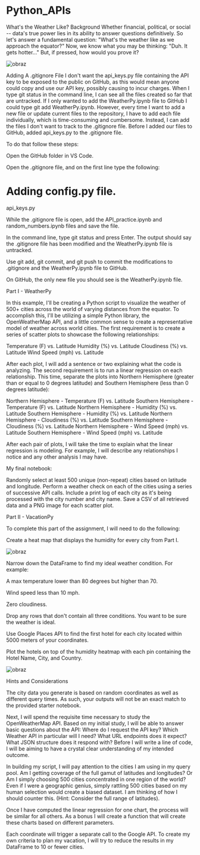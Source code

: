 # Python_APIs
What's the Weather Like?
Background
Whether financial, political, or social -- data's true power lies in its ability to answer questions definitively. So let's answer a fundamental question: "What's the weather like as we approach the equator?"
Now, we know what you may be thinking: "Duh. It gets hotter..."
But, if pressed, how would you prove it?

![obraz](https://user-images.githubusercontent.com/87150331/154318467-7b5d7e77-206f-4f0a-ac6f-4fb4be5e8415.png)




Adding A .gitignore File
I don't want the api_keys.py file containing the API key to be exposed to the public on GitHub, as this would mean anyone could copy and use our API key, possibly causing to incur charges.
When I type git status in the command line, I can see all the files created so far that are untracked.
If I only wanted to add the WeatherPy.ipynb file to GitHub I could type git add WeatherPy.ipynb. However, every time I want to add a new file or update current files to the repository, I have to add each file individually, which is time-consuming and cumbersome. Instead, I can add the files I don't want to track to the .gitignore file.
Before I added our files to GitHub, added api_keys.py to the .gitignore file. 

To do that follow these steps:


Open the GitHub folder in VS Code.


Open the .gitignore file, and on the first line type the following:


# Adding config.py file.
api_keys.py


While the .gitignore file is open, add the API_practice.ipynb and random_numbers.ipynb files and save the file.


In the command line, type git status and press Enter. The output should say the .gitignore file has been modified and the WeatherPy.ipynb file is untracked.


Use git add, git commit, and git push to commit the modifications to .gitignore and the WeatherPy.ipynb file to GitHub.


On GitHub, the only new file you should see is the WeatherPy.ipynb file.


Part I - WeatherPy

In this example, I'll be creating a Python script to visualize the weather of 500+ cities across the world of varying distances from the equator. To accomplish this, I'll be utilizing a simple Python library, the OpenWeatherMap API, and a little common sense to create a representative model of weather across world cities.
The first requirement is to create a series of scatter plots to showcase the following relationships:

Temperature (F) vs. Latitude
Humidity (%) vs. Latitude
Cloudiness (%) vs. Latitude
Wind Speed (mph) vs. Latitude

After each plot, I will add a sentence or two explaining what the code is analyzing.
The second requirement is to run a linear regression on each relationship. This time, separate the plots into Northern Hemisphere (greater than or equal to 0 degrees latitude) and Southern Hemisphere (less than 0 degrees latitude):

Northern Hemisphere - Temperature (F) vs. Latitude
Southern Hemisphere - Temperature (F) vs. Latitude
Northern Hemisphere - Humidity (%) vs. Latitude
Southern Hemisphere - Humidity (%) vs. Latitude
Northern Hemisphere - Cloudiness (%) vs. Latitude
Southern Hemisphere - Cloudiness (%) vs. Latitude
Northern Hemisphere - Wind Speed (mph) vs. Latitude
Southern Hemisphere - Wind Speed (mph) vs. Latitude

After each pair of plots, I will take the time to explain what the linear regression is modeling. For example, I will describe any relationships I notice and any other analysis I may have.

My final notebook:

Randomly select at least 500 unique (non-repeat) cities based on latitude and longitude.
Perform a weather check on each of the cities using a series of successive API calls.
Include a print log of each city as it's being processed with the city number and city name.
Save a CSV of all retrieved data and a PNG image for each scatter plot.


Part II - VacationPy


To complete this part of the assignment, I will need to do the following:



Create a heat map that displays the humidity for every city from Part I.

![obraz](https://user-images.githubusercontent.com/87150331/154319260-bb35bc91-5894-48b9-a7ef-915fc1164ef6.png)


Narrow down the DataFrame to find my ideal weather condition. For example:


A max temperature lower than 80 degrees but higher than 70.


Wind speed less than 10 mph.


Zero cloudiness.


Drop any rows that don't contain all three conditions. You want to be sure the weather is ideal.


Use Google Places API to find the first hotel for each city located within 5000 meters of your coordinates.


Plot the hotels on top of the humidity heatmap with each pin containing the Hotel Name, City, and Country.

![obraz](https://user-images.githubusercontent.com/87150331/154319385-434ce8a3-1b19-4ae1-bd30-a8ce8b99c2f3.png)



Hints and Considerations


The city data you generate is based on random coordinates as well as different query times. As such, your outputs will not be an exact match to the provided starter notebook.



Next, I will spend the requisite time necessary to study the OpenWeatherMap API. Based on my initial study, I will be able to answer basic questions about the API: Where do I request the API key? Which Weather API in particular will I need? What URL endpoints does it expect? What JSON structure does it respond with? Before I will write a line of code, I will be aiming to have a crystal clear understanding of my intended outcome.



In building my script, I will pay attention to the cities I am using in my query pool. Am I getting coverage of the full gamut of latitudes and longitudes? Or Am I simply choosing 500 cities concentrated in one region of the world? Even if I were a geographic genius, simply rattling 500 cities based on my human selection would create a biased dataset. I am thinking of how I should counter this. (Hint: Consider the full range of latitudes).


Once I have computed the linear regression for one chart, the process will be similar for all others. As a bonus I will create a function that will create these charts based on different parameters.


Each coordinate will trigger a separate call to the Google API. To create my own criteria to plan my vacation, I will try to reduce the results in my DataFrame to 10 or fewer cities.









